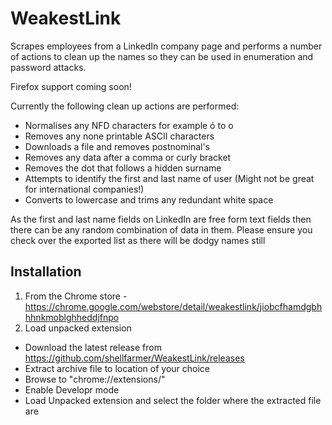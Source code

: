 # WeakestLink
Scrapes employees from a LinkedIn company page and performs a number of actions to clean up the names so they can be used in enumeration and password attacks.

Firefox support coming soon!

Currently the following clean up actions are performed:

* Normalises any NFD characters for example ó to o
* Removes any none printable ASCII characters
* Downloads a file and removes  postnominal's
* Removes any data after a comma or curly bracket
* Removes the dot that follows a hidden surname
* Attempts to identify the first and last name of user (Might not be great for international companies!)
* Converts to lowercase and trims any redundant white space

As the first and last name fields on LinkedIn are free form text fields then there can be any random combination of data in them. Please ensure you check over the exported list as there will be dodgy names still

## Installation

1. From the Chrome store - https://chrome.google.com/webstore/detail/weakestlink/jiobcfhamdgbhhhnkmoblghheddjfnpo
2. Load unpacked extension
* Download the latest release from https://github.com/shellfarmer/WeakestLink/releases
* Extract archive file to location of your choice
* Browse to "chrome://extensions/"
* Enable Developr mode
* Load Unpacked extension and select the folder where the extracted file are

